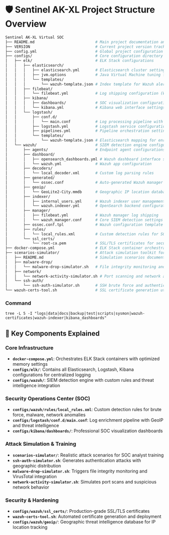 # 🛡️ Sentinel AK-XL Project Structure Overview

```bash
Sentinel AK-XL Virtual SOC
├── README.md                           # Main project documentation and setup guide
├── VERSION                             # Current project version tracking
├── config.yml                          # Global project configuration settings
├── configs/                            # Core configuration directory
│   ├── elk/                            # ELK Stack configurations
│   │   ├── elasticsearch/              
│   │   │   ├── elasticsearch.yml       # Elasticsearch cluster settings and memory optimization
│   │   │   ├── jvm.options             # Java Virtual Machine tuning for performance
│   │   │   └── templates/
│   │   │       └── wazuh-template.json # Index template for Wazuh alert mapping
│   │   ├── filebeat/
│   │   │   └── filebeat.yml            # Log shipping configuration (Wazuh → ELK)
│   │   ├── kibana/
│   │   │   ├── dashboards/             # SOC visualization configurations
│   │   │   └── kibana.yml              # Kibana web interface settings
│   │   └── logstash/
│   │       ├── conf.d/
│   │       │   └── main.conf           # Log processing pipeline with GeoIP enrichment
│   │       ├── logstash.yml            # Logstash service configuration
│   │       ├── pipelines.yml           # Pipeline orchestration settings
│   │       └── templates/
│   │           └── wazuh-template.json # Elasticsearch mapping for enriched logs
│   └── wazuh/                          # SIEM detection engine configurations
│       ├── agents/                     # Endpoint agent configurations
│       ├── dashboard/
│       │   ├── opensearch_dashboards.yml # Wazuh dashboard interface settings
│       │   └── wazuh.yml               # Wazuh app configuration
│       ├── decoders/
│       │   └── local_decoder.xml       # Custom log parsing rules
│       ├── generated/
│       │   └── ossec.conf              # Auto-generated Wazuh manager configuration
│       ├── geoip/
│       │   └── GeoLite2-City.mmdb      # Geographic IP location database
│       ├── indexer/
│       │   ├── internal_users.yml      # Wazuh indexer user management
│       │   └── wazuh.indexer.yml       # OpenSearch backend configuration
│       ├── manager/
│       │   ├── filebeat.yml            # Wazuh manager log shipping
│       │   └── wazuh_manager.conf      # Core SIEM detection settings
│       ├── ossec.conf.tpl              # Wazuh configuration template
│       ├── rules/
│       │   └── local_rules.xml         # Custom detection rules for SOC scenarios
│       └── ssl_certs/
│           └── root-ca.pem             # SSL/TLS certificates for secure communication
├── docker-compose.yml                  # ELK Stack container orchestration
├── scenarios-simulator/                # Attack simulation toolkit for SOC training
│   ├── README.md                       # Simulation scenarios documentation
│   ├── malware-drop/
│   │   └── malware-drop-simulator.sh   # File integrity monitoring and VirusTotal triggers
│   ├── network/
│   │   └── network-activity-simulator.sh # Port scanning and network anomaly generation
│   └── ssh-auth/
│       └── ssh-auth-simulator.sh       # SSH brute force and authentication attack simulation
└── wazuh-certs-tool.sh                 # SSL certificate generation utility for Wazuh stack
```
### Command
```
tree -L 5 -I "logs|data|docs|backup|test|scripts|sysmon|wazuh-certificates|wazuh-indexer|kibana_dashboards" 
```

## 🔧 Key Components Explained

### **Core Infrastructure**
- **`docker-compose.yml`**: Orchestrates ELK Stack containers with optimized memory settings
- **`configs/elk/`**: Contains all Elasticsearch, Logstash, Kibana configurations for centralized logging
- **`configs/wazuh/`**: SIEM detection engine with custom rules and threat intelligence integration

### **Security Operations Center (SOC)**
- **`configs/wazuh/rules/local_rules.xml`**: Custom detection rules for brute force, malware, network anomalies
- **`configs/logstash/conf.d/main.conf`**: Log enrichment pipeline with GeoIP and threat intelligence
- **`configs/kibana/dashboards/`**: Professional SOC visualization dashboards

### **Attack Simulation & Training**
- **`scenarios-simulator/`**: Realistic attack scenarios for SOC analyst training
- **`ssh-auth-simulator.sh`**: Generates authentication attacks with geographic distribution
- **`malware-drop-simulator.sh`**: Triggers file integrity monitoring and VirusTotal integration
- **`network-activity-simulator.sh`**: Simulates port scans and suspicious network behavior

### **Security & Hardening**
- **`configs/wazuh/ssl_certs/`**: Production-grade SSL/TLS certificates
- **`wazuh-certs-tool.sh`**: Automated certificate generation and deployment
- **`configs/wazuh/geoip/`**: Geographic threat intelligence database for IP location tracking